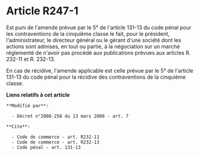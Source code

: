 # Article R247-1

Est puni de l'amende prévue par le 5° de l'article 131-13 du code pénal pour les contraventions de la cinquième classe le
fait, pour le président, l'administrateur, le directeur général ou le gérant d'une société dont les actions sont admises, en
tout ou partie, à la négociation sur un marché réglementé de n'avoir pas procédé aux publications prévues aux articles R.
232-11 et R. 232-13. 

En cas de récidive, l'amende applicable est celle prévue par le 5° de l'article 131-13 du code pénal pour la récidive des
contraventions de la cinquième classe.

**Liens relatifs à cet article**

	**Modifié par**:

	  - Décret n°2008-258 du 13 mars 2008 - art. 7

	**Cite**:

	  - Code de commerce - art. R232-11
	  - Code de commerce - art. R232-13
	  - Code pénal - art. 131-13
